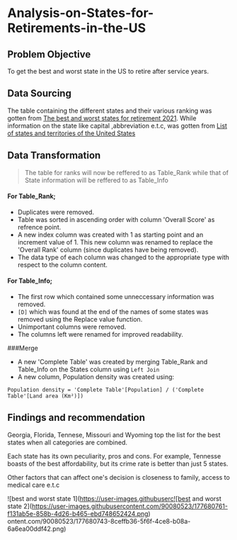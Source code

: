 # Analysis-on-States-for-Retirements-in-the-US

## Problem Objective
To get the best and worst state in the US to retire after service years.
## Data Sourcing
The table containing the different states and their various ranking was gotten from [The best and worst states for retirement 2021](https://www.bankrate.com/retirement/best-and-worst-states-for-retirement/#3). While information on the state like capital ,abbreviation e.t.c, was gotten from [List of states and territories of the United States](https://en.wikipedia.org/wiki/List_of_states_and_territories_of_the_United_States)
## Data Transformation
> The table for ranks will now be reffered to as Table_Rank while that of State information will be reffered to as Table_Info

#### For Table_Rank;
- Duplicates were removed.
- Table was sorted in ascending order with column 'Overall Score' as refrence point.
- A new index column was created with 1 as starting point and an increment value of 1. This new column was renamed to replace the 'Overall Rank' column (since duplicates have being removed).
- The data type of each column was changed to the appropriate type with respect to the column content.

#### For Table_Info;
- The first row which contained some unneccessary information was removed.
- `[D]` which was found at the end of the names of some states was removed using the Replace value function.
- Unimportant columns were removed.
- The columns left were renamed for improved readability.

###Merge
-  A new 'Complete Table' was created by merging Table_Rank and Table_Info on the States column using `Left Join`
- A new column, Population density was created using:

`Population density = 'Complete Table'[Population] / ('Complete Table'[Land area (Km²)])`

## Findings and recommendation

Georgia, Florida, Tennese, Missouri and Wyoming top the list  for the best states when all categories are combined.

Each state has its own peculiarity, pros and cons. For example, Tennesse boasts of the best affordability, but its crime rate is better than just 5 states.

Other factors that can affect one's decision is closeness to family, access to medical care e.t.c

![best and worst state 1](https://user-images.githubuserc![best and worst state 2](https://user-images.githubusercontent.com/90080523/177680761-f131ab5e-858b-4d26-b465-ebd748652424.png)
ontent.com/90080523/177680743-8ceffb36-5f6f-4ce8-b08a-6a6ea00ddf42.png)
